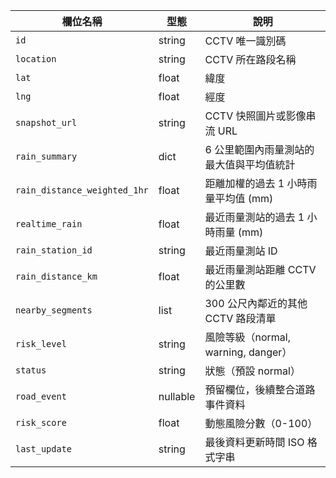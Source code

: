 | 欄位名稱                      | 型態     | 說明                            
| ---------------------------- | -------- | ----------------------------- 
| `id`                         | string   | CCTV 唯一識別碼                    
| `location`                   | string   | CCTV 所在路段名稱                   
| `lat`                        | float    | 緯度                            
| `lng`                        | float    | 經度                            
| `snapshot_url`               | string   | CCTV 快照圖片或影像串流 URL            
| `rain_summary`               | dict     | 6 公里範圍內雨量測站的最大值與平均值統計         
| `rain_distance_weighted_1hr` | float    | 距離加權的過去 1 小時雨量平均值 (mm)        
| `realtime_rain`              | float    | 最近雨量測站的過去 1 小時雨量 (mm)         
| `rain_station_id`            | string   | 最近雨量測站 ID                     
| `rain_distance_km`           | float    | 最近雨量測站距離 CCTV 的公里數            
| `nearby_segments`            | list     | 300 公尺內鄰近的其他 CCTV 路段清單        
| `risk_level`                 | string   | 風險等級（normal, warning, danger） 
| `status`                     | string   | 狀態（預設 normal）                 
| `road_event`                 | nullable | 預留欄位，後續整合道路事件資料               
| `risk_score`                 | float    | 動態風險分數（0-100）                 
| `last_update`                | string   | 最後資料更新時間 ISO 格式字串             
